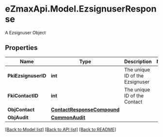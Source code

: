 # eZmaxApi.Model.EzsignuserResponse
A Ezsignuser Object

## Properties

Name | Type | Description | Notes
------------ | ------------- | ------------- | -------------
**PkiEzsignuserID** | **int** | The unique ID of the Ezsignuser | 
**FkiContactID** | **int** | The unique ID of the Contact | 
**ObjContact** | [**ContactResponseCompound**](ContactResponseCompound.md) |  | 
**ObjAudit** | [**CommonAudit**](CommonAudit.md) |  | 

[[Back to Model list]](../README.md#documentation-for-models) [[Back to API list]](../README.md#documentation-for-api-endpoints) [[Back to README]](../README.md)

